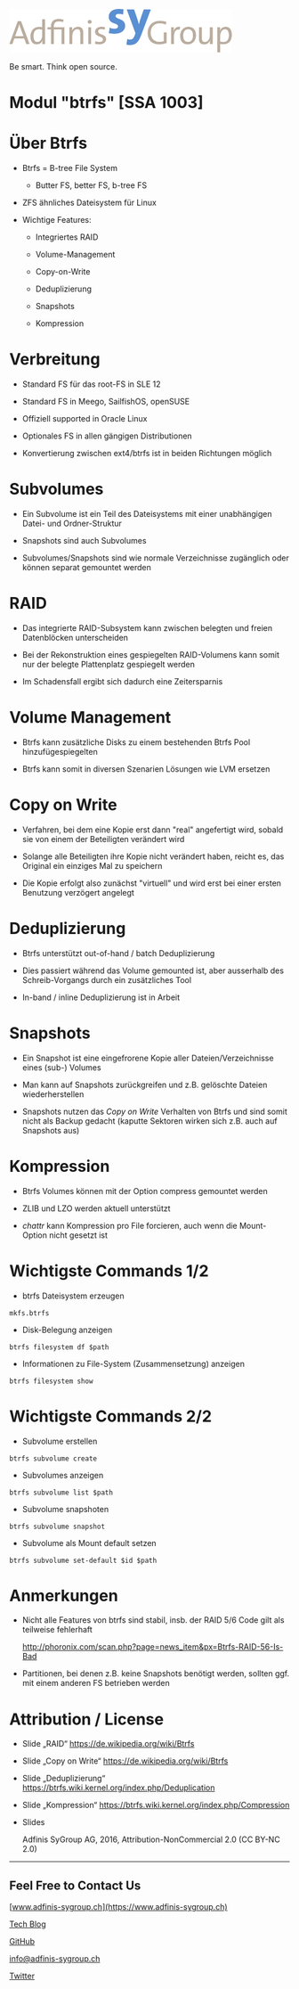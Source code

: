 ![](pics_02/adfinis_sygroup_logo.png)

Be smart. Think open source.

# Modul "btrfs" [SSA 1003]

# Über Btrfs

* Btrfs = B-tree File System

  * Butter FS, better FS, b-tree FS

* ZFS ähnliches Dateisystem für Linux

* Wichtige Features:

  * Integriertes RAID

  * Volume-Management

  * Copy-on-Write

  * Deduplizierung

  * Snapshots

  * Kompression

# Verbreitung

* Standard FS für das root-FS in SLE 12

* Standard FS in Meego, SailfishOS, openSUSE

* Offiziell supported in Oracle Linux

* Optionales FS in allen gängigen Distributionen

* Konvertierung zwischen ext4/btrfs ist in beiden Richtungen möglich

# Subvolumes

* Ein Subvolume ist ein Teil des Dateisystems mit einer unabhängigen Datei- und Ordner-Struktur

* Snapshots sind auch Subvolumes

* Subvolumes/Snapshots sind wie normale Verzeichnisse zugänglich oder können separat gemountet werden

# RAID

* Das integrierte RAID-Subsystem kann zwischen belegten und freien Datenblöcken unterscheiden

* Bei der Rekonstruktion eines gespiegelten RAID-Volumens kann somit nur der belegte Plattenplatz gespiegelt werden

* Im Schadensfall ergibt sich dadurch eine Zeitersparnis

# Volume Management

* Btrfs kann zusätzliche Disks zu einem bestehenden Btrfs Pool hinzufügespiegelten

* Btrfs kann somit in diversen Szenarien Lösungen wie LVM ersetzen

# Copy on Write

* Verfahren, bei dem eine Kopie erst dann "real" angefertigt wird, sobald sie von einem der Beteiligten verändert wird

* Solange alle Beteiligten ihre Kopie nicht verändert haben, reicht es, das Original ein einziges Mal zu speichern

* Die Kopie erfolgt also zunächst "virtuell" und wird erst bei einer ersten Benutzung verzögert angelegt

# Deduplizierung

* Btrfs unterstützt out-of-hand / batch Deduplizierung

* Dies passiert während das Volume gemounted ist, aber ausserhalb des Schreib-Vorgangs durch ein zusätzliches Tool

* In-band / inline Deduplizierung ist in Arbeit

# Snapshots

* Ein Snapshot ist eine eingefrorene Kopie aller Dateien/Verzeichnisse eines (sub-) Volumes

* Man kann auf Snapshots zurückgreifen und z.B. gelöschte Dateien wiederherstellen

* Snapshots nutzen das _Copy on Write_ Verhalten von Btrfs und sind somit nicht als Backup gedacht (kaputte Sektoren wirken sich z.B. auch auf Snapshots aus)

# Kompression

* Btrfs Volumes können mit der Option compress gemountet werden

* ZLIB und LZO werden aktuell unterstützt

* _chattr_ kann Kompression pro File forcieren, auch wenn die Mount-Option nicht gesetzt ist

# Wichtigste Commands 1/2

* btrfs Dateisystem erzeugen

```
mkfs.btrfs
```
* Disk-Belegung anzeigen

```
btrfs filesystem df $path
```
* Informationen zu File-System (Zusammensetzung) anzeigen

```
btrfs filesystem show
```

# Wichtigste Commands 2/2

* Subvolume erstellen

```
btrfs subvolume create
```
* Subvolumes anzeigen

```
btrfs subvolume list $path
```
* Subvolume snapshoten

```
btrfs subvolume snapshot
```
* Subvolume als Mount default setzen

```
btrfs subvolume set-default $id $path
```

# Anmerkungen

* Nicht alle Features von btrfs sind stabil, insb. der RAID 5/6 Code gilt als teilweise fehlerhaft

  http://phoronix.com/scan.php?page=news_item&px=Btrfs-RAID-56-Is-Bad

* Partitionen, bei denen z.B. keine Snapshots benötigt werden, sollten ggf. mit einem anderen FS betrieben werden

# Attribution / License

* Slide „RAID“ https://de.wikipedia.org/wiki/Btrfs

* Slide „Copy on Write“ https://de.wikipedia.org/wiki/Btrfs

* Slide „Deduplizierung“ https://btrfs.wiki.kernel.org/index.php/Deduplication

* Slide „Kompression“ https://btrfs.wiki.kernel.org/index.php/Compression

* Slides

  Adfinis SyGroup AG, 2016, Attribution-NonCommercial 2.0 (CC BY-NC 2.0)

---

## Feel Free to Contact Us

[www.adfinis-sygroup.ch](https://www.adfinis-sygroup.ch)

[Tech Blog](https://www.adfinis-sygroup.ch/blog)

[GitHub](https://github.com/adfinis-sygroup)

<info@adfinis-sygroup.ch>

[Twitter](https://twitter.com/adfinissygroup)
